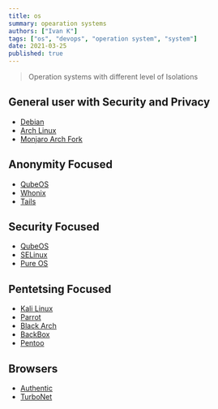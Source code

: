 ```yaml
---
title: os
summary: opearation systems
authors: ["Ivan K"]
tags: ["os", "devops", "operation system", "system"]
date: 2021-03-25
published: true
---
```


> Operation systems with different level of Isolations

## General user with Security and Privacy

- [Debian](https://www.debian.org/)
- [Arch Linux](https://www.archlinux.org/)
- [Monjaro Arch Fork]()

## Anonymity Focused

- [QubeOS](https://www.qubes-os.org/)
- [Whonix](https://www.whonix.org/)
- [Tails](https://www.whonix.org/)

## Security Focused

- [QubeOS](https://www.qubes-os.org/)
- [SELinux](https://github.com/SELinuxProject)
- [Pure OS](https://www.pureos.net/)

## Pentetsing Focused

- [Kali Linux](https://www.kali.org/)
- [Parrot](https://parrotlinux.org/)
- [Black Arch](https://blackarch.org/)
- [BackBox](https://www.backbox.org/)
- [Pentoo](https://www.pentoo.ch/)

## Browsers

- [Authentic](https://www.authentic8.com/)
- [TurboNet](https://turbo.net/browsers)
